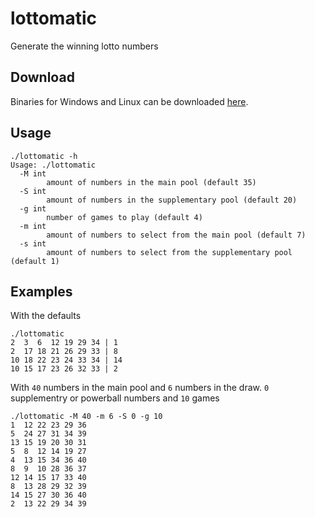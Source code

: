 # lottomatic
Generate the winning lotto numbers

## Download
Binaries for Windows and Linux can be downloaded [here](https://github.com/bwks/lottomatic/releases/latest).

## Usage
```
./lottomatic -h
Usage: ./lottomatic
  -M int
        amount of numbers in the main pool (default 35)
  -S int
        amount of numbers in the supplementary pool (default 20)
  -g int
        number of games to play (default 4)
  -m int
        amount of numbers to select from the main pool (default 7)
  -s int
        amount of numbers to select from the supplementary pool (default 1)
```

## Examples
With the defaults
```
./lottomatic
2  3  6  12 19 29 34 | 1 
2  17 18 21 26 29 33 | 8 
10 18 22 23 24 33 34 | 14 
10 15 17 23 26 32 33 | 2 
```

With `40` numbers in the main pool and `6` numbers in the draw. `0` supplementry or powerball numbers and `10` games
```
./lottomatic -M 40 -m 6 -S 0 -g 10
1  12 22 23 29 36 
5  24 27 31 34 39 
13 15 19 20 30 31 
5  8  12 14 19 27 
4  13 15 34 36 40 
8  9  10 28 36 37 
12 14 15 17 33 40 
8  13 28 29 32 39 
14 15 27 30 36 40 
2  13 22 29 34 39 
```
